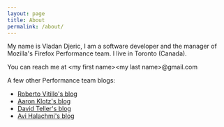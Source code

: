 ```yaml
---
layout: page
title: About
permalink: /about/
---
```


My name is Vladan Djeric, I am a software developer and the manager of Mozilla's Firefox Performance team. I live in Toronto (Canada).

You can reach me at &lt;my first name&gt;&lt;my last name&gt;@gmail.com

A few other Performance team blogs:

* [Roberto Vitillo's blog](http://robertovitillo.com/)
* [Aaron Klotz's blog](http://dblohm7.ca/)
* [David Teller's blog](https://dutherenverseauborddelatable.wordpress.com/)
* [Avi Halachmi's blog](http://avih.github.io/)

